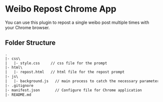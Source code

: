 # Weibo Repost Chrome App
You can use this plugin to repost a single weibo post multiple times with your Chrome browser.

## Folder Structure
```txt
.
|- css\
|   |- style.css     // css file for the prompt
|- html\
|   |- repost.html   // html file for the repost prompt
|- js\
|   |- background.js   // main process to catch the necessary parameter and batch send repost request
|- .gitignore
|- manifest.json       // Configure file for Chrome application
|- README.md
```